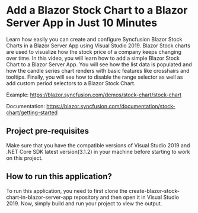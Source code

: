 # Add a Blazor Stock Chart to a Blazor Server App in Just 10 Minutes  

Learn how easily you can create and configure Syncfusion Blazor Stock Charts in a Blazor Server App using Visual Studio 2019. Blazor Stock charts are used to visualize how the stock price of a company keeps changing over time. In this video, you will learn how to add a simple Blazor Stock Chart to a Blazor Server App. You will see how the list data is populated and how the candle series chart renders with basic features like crosshairs and tooltips. Finally, you will see how to disable the range selector as well as add custom period selectors to a Blazor Stock Chart.

Example: https://blazor.syncfusion.com/demos/stock-chart/stock-chart 

Documentation: https://blazor.syncfusion.com/documentation/stock-chart/getting-started

## Project pre-requisites
Make sure that you have the compatible versions of Visual Studio 2019 and .NET Core SDK latest version(3.1.2) in your machine before starting to work on this project.

## How to run this application?
To run this application, you need to first clone the create-blazor-stock-chart-in-blazor-server-app repository and then open it in Visual Studio 2019. Now, simply build and run your project to view the output.


